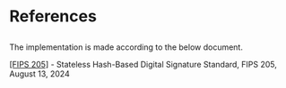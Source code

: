 # References

## 

The implementation is made according to the below document.

[[FIPS 205]](https://csrc.nist.gov/pubs/fips/205/final) - Stateless Hash-Based Digital Signature Standard, FIPS 205, August 13, 2024
